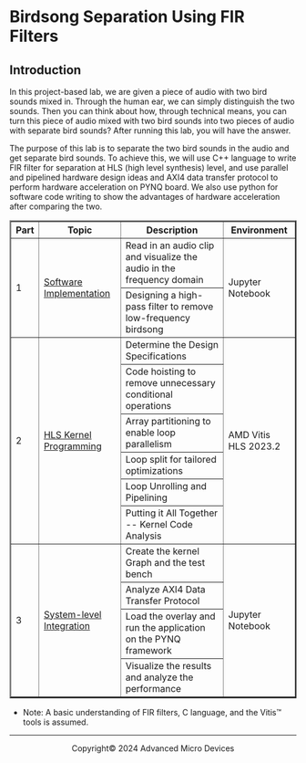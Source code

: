 # Birdsong Separation Using FIR Filters

## Introduction

In this project-based lab, we are given a piece of audio with two bird sounds mixed in. Through the human ear, we can simply distinguish the two sounds. Then you can think about how, through technical means, you can turn this piece of audio mixed with two bird sounds into two pieces of audio with separate bird sounds? After running this lab, you will have the answer.

The purpose of this lab is to separate the two bird sounds in the audio and get separate bird sounds. To achieve this, we will use C++ language to write FIR filter for separation at HLS (high level synthesis) level, and use parallel and pipelined hardware design ideas and AXI4 data transfer protocol to perform hardware acceleration on PYNQ board. We also use python for software code writing to show the advantages of hardware acceleration after comparing the two.

<table border="2">
<thead>
  <tr>
    <th>Part</th>
    <th>Topic</th>
    <th>Description</th>
    <th>Environment</th>
  </tr>
</thead>
<tbody>
  <tr>
    <td rowspan="2">1</td>
    <td rowspan="2"><a href="https://github.com/Xilinx/xup_High-Level-Synthesis-Design-Flow/blob/main/source/fir/notebook/fir_part1.ipynb">Software Implementation</a></td>
    <td>Read in an audio clip and visualize the audio in the frequency domain</td>
    <td rowspan="2">Jupyter Notebook</td>
  </tr>
  <tr>
    <td>Designing a high-pass filter to remove low-frequency birdsong</td>
  </tr>
  <tr>
    <td rowspan="6">2</td>
    <td rowspan="6"><a href="https://github.com/Xilinx/xup_High-Level-Synthesis-Design-Flow/blob/main/source/fir/notebook/fir_part2.ipynb">HLS Kernel Programming</a></td>
    <td>Determine the Design Specifications</td>
    <td rowspan="6">AMD Vitis HLS 2023.2</td>
  </tr>
  <tr>
    <td>Code hoisting to remove unnecessary conditional operations</td>
  </tr>
  <tr>
    <td>Array partitioning to enable loop parallelism</td>
  </tr>
  <tr>
    <td>Loop split for tailored optimizations</td>
  </tr>
  <tr>
    <td>Loop Unrolling and Pipelining</td>
  </tr>
    <tr>
    <td>Putting it All Together -- Kernel Code Analysis</td>
  </tr>
  <tr>
    <td rowspan="4">3</td>
    <td rowspan="4"><a href="https://github.com/Xilinx/xup_High-Level-Synthesis-Design-Flow/blob/main/source/fir/notebook/fir_part3.ipynb">System-level Integration</a></td>
    <td>Create the kernel Graph and the test bench</td>
    <td rowspan="4">Jupyter Notebook</td>
  </tr>
  <tr>
    <td>Analyze AXI4 Data Transfer Protocol</td>
  </tr>
    <tr>
    <td>Load the overlay and run the application on the PYNQ framework</td>
  </tr>
  <tr>
    <td>Visualize the results and analyze the performance</td>
  </tr>
</tbody>
</table>

- Note: A basic understanding of FIR filters, C language, and the Vitis™ tools is assumed.


---
<p align="center">Copyright© 2024 Advanced Micro Devices</p>
